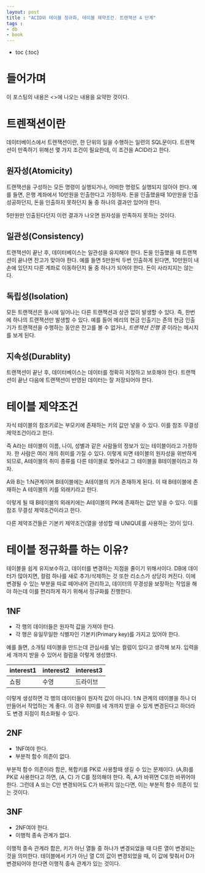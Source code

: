 ```yaml
---
layout: post
title : "ACID와 테이블 정규화, 테이블 제약조건. 트렌잭션 4 단계"
tags :
- db
- book
---
```


* toc
{:toc}

# 들어가며
이 포스팅의 내용은 <<Head First SQL>>에 나오는 내용을 요약한 것이다.

# 트렌잭션이란
데이터베이스에서 트렌잭션이란, 한 단위의 일을 수행하는 일련의 SQL문이다. 트렌잭션이 만족하기 위해선 몇 가지 조건이 필요한데, 이 조건을 ACID라고 한다.

## 원자성(Atomicity)
트랜잭션을 구성하는 모든 명령이 실행되거나, 어떠한 명령도 실행되지 않아야 한다. 예를 들면, 은행 계좌에서 10만원을 인출한다고 가정하자. 돈을 인출했을때 10만원을 인출 성공하던지, 돈을 인출하지 못하던지 둘 중 하나의 결과만 있어야 한다.

5만원만 인출된다던지 이런 결과가 나오면 원자성을 만족하지 못하는 것이다.

## 일관성(Consistency)
트랜잭션이 끝난 후, 데이터베이스는 일관성을 유지해야 한다. 돈을 인출했을 때 트랜잭션이 끝나면 잔고가 맞아야 한다. 예를 들면 5만원씩 두번 인출하게 된다면, 10만원이 내 손에 있던지 다른 계좌로 이동하던지 둘 중 하나가 되어야 한다. 돈이 사라지지는 않는다.

## 독립성(Isolation)
모든 트랜잭션은 동시에 일어나는 다른 트랜잭션과 상관 없이 발생할 수 있다. 즉, 한번에 하나의 트랜잭션만 발생할 수 있다. 예를 들어 메리의 현금 인출기는 존의 현금 인출기가 트랜잭션을 수행하는 동안은 잔고를 볼 수 없거나, *트랜잭션 진행 중* 이라는 메시지를 보게 된다.

## 지속성(Durablity)
트랜잭션이 끝난 후, 데이터베이스는 데이터를 정확히 저장하고 보호해야 한다. 트랜잭션이 끝난 다음에 트랜잭션이 반영된 데이터는 잘 저장되어야 한다.

# 테이블 제약조건
자식 테이블의 참조키로는 부모키에 존재하는 키의 값만 넣을 수 있다. 이를 참조 무결성 제약조건이라고 한다. 

즉 A라는 테이블이 이름, 나이, 성별과 같은 사람들의 정보가 있는 테이블이라고 가정하자. 한 사람은 여러 개의 취미를 가질 수 있다. 이렇게 되면 테이블의 원자성을 위반하게 되므로, A테이블의 취미 종류를 다른 테이블로 찢어내고 그 테이블을 B테이블이라고 하자.

A와 B는 1:N관계이며 B테이블에는 A테이블의 키가 존재하게 된다. 이 때 B테이블에 존재하는 A 테이블의 키를 외래키라고 한다.

이렇게 될 때 B테이블의 외래키에는 A테이블의 PK에 존재하는 값만 넣을 수 있다. 이를 참조 무결성 제약조건이라고 한다.

다른 제약조건들은 기본키 제약조건(열을 생성할 때 UNIQUE를 사용하는 것)이 있다.

# 테이블 정규화를 하는 이유?
테이블을 쉽게 유지보수하고, 데이터를 변경하는 지점을 줄이기 위해서이다. DB에 데이터가 많아지면, 컬럼 하나를 새로 추가/삭제하는 것 또한 리소스가 상당히 커진다. 이에 변경될 수 있는 부분을 따로 떼어내어 관리하고, 데이터의 무경성을 보장하는 작업을 해야 하는데 이를 편리하게 하기 위해서 정규화를 진행한다.

## 1NF
- 각 행의 데이터들은 원자적 값을 가져야 한다.
- 각 행은 유일무일한 식별자인 기본키(Primary key)를 가지고 있어야 한다.

예를 들면, 소개팅 테이블을 만드는데 관심사를 넣는 컬럼이 있다고 생각해 보자. 입력을 세 개까지 받을 수 있어서 컬럼을 이렇게 생성했다.


interest1 | interest2 | interest3
----------|-----------|------------
쇼핑 | 수영 | 드라이브

이렇게 생성하면 각 행의 데이터들이 원자적 값이 아니다. 1:N 관계의 테이블을 하나 더 만들어서 작업하는 게 좋다. 이 경우 취미를 네 개까지 받을 수 있게 변경된다고 하더라도 변경 지점이 최소화될 수 있다.

## 2NF
- 1NF여야 한다.
- 부분적 함수 의존이 없다.

부분적 함수 의존이라 함은, 복합키를 PK로 사용할때 생길 수 있는 문제이다. (A,B)를 PK로 사용한다고 하면, (A, C) 가 C를 정의해야 한다. 즉, A가 바뀌면 C또한 바뀌어야 한다. 그런데 A 또는 C만 변경되어도 C가 바뀌지 않는다면, 이는 부분적 함수 의존이 있는 것이다.

## 3NF
- 2NF여야 한다.
- 이행적 종속 관계가 없다.

이행적 종속 관계라 함은, 키가 아닌 열들 중 하나가 변경되었을 때 다른 열이 변경되는 것을 의미한다. 테이블에서 키가 아닌 열 C의 값이 변경되었을 때, 이 값에 맞춰서 D가 변경되어야 한다면 이행적 종속 관계가 있는 것이다.


